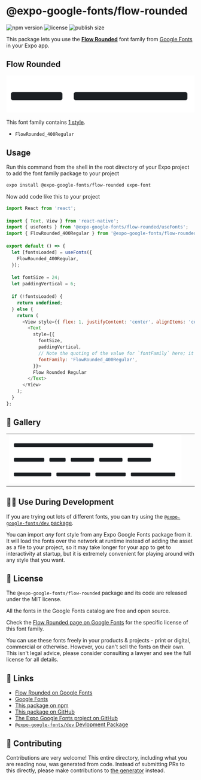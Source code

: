 # @expo-google-fonts/flow-rounded

![npm version](https://flat.badgen.net/npm/v/@expo-google-fonts/flow-rounded)
![license](https://flat.badgen.net/github/license/expo/google-fonts)
![publish size](https://flat.badgen.net/packagephobia/install/@expo-google-fonts/flow-rounded)

This package lets you use the [**Flow Rounded**](https://fonts.google.com/specimen/Flow+Rounded) font family from [Google Fonts](https://fonts.google.com/) in your Expo app.

## Flow Rounded

![Flow Rounded](./font-family.png)

This font family contains [1 style](#-gallery).

- `FlowRounded_400Regular`

## Usage

Run this command from the shell in the root directory of your Expo project to add the font family package to your project
```sh
expo install @expo-google-fonts/flow-rounded expo-font
```

Now add code like this to your project
```js
import React from 'react';

import { Text, View } from 'react-native';
import { useFonts } from '@expo-google-fonts/flow-rounded/useFonts';
import { FlowRounded_400Regular } from '@expo-google-fonts/flow-rounded/400Regular';

export default () => {
  let [fontsLoaded] = useFonts({
    FlowRounded_400Regular,
  });

  let fontSize = 24;
  let paddingVertical = 6;

  if (!fontsLoaded) {
    return undefined;
  } else {
    return (
      <View style={{ flex: 1, justifyContent: 'center', alignItems: 'center' }}>
        <Text
          style={{
            fontSize,
            paddingVertical,
            // Note the quoting of the value for `fontFamily` here; it expects a string!
            fontFamily: 'FlowRounded_400Regular',
          }}>
          Flow Rounded Regular
        </Text>
      </View>
    );
  }
};

```

## 🔡 Gallery


||||
|-|-|-|
|![FlowRounded_400Regular](.//400Regular/FlowRounded_400Regular.ttf.png)||||


## 👩‍💻 Use During Development

If you are trying out lots of different fonts, you can try using the [`@expo-google-fonts/dev` package](https://github.com/expo/google-fonts/tree/master/font-packages/dev#readme).

You can import *any* font style from any Expo Google Fonts package from it. It will load the fonts
over the network at runtime instead of adding the asset as a file to your project, so it may take longer
for your app to get to interactivity at startup, but it is extremely convenient
for playing around with any style that you want.

## 📖 License

The `@expo-google-fonts/flow-rounded` package and its code are released under the MIT license.

All the fonts in the Google Fonts catalog are free and open source.

Check the [Flow Rounded page on Google Fonts](https://fonts.google.com/specimen/Flow+Rounded) for the specific license of this font family.

You can use these fonts freely in your products & projects - print or digital, commercial or otherwise. However, you can't sell the fonts on their own. This isn't legal advice, please consider consulting a lawyer and see the full license for all details.

## 🔗 Links

- [Flow Rounded on Google Fonts](https://fonts.google.com/specimen/Flow+Rounded)
- [Google Fonts](https://fonts.google.com/)
- [This package on npm](https://www.npmjs.com/package/@expo-google-fonts/flow-rounded)
- [This package on GitHub](https://github.com/expo/google-fonts/tree/master/font-packages/flow-rounded)
- [The Expo Google Fonts project on GitHub](https://github.com/expo/google-fonts)
- [`@expo-google-fonts/dev` Devlopment Package](https://github.com/expo/google-fonts/tree/master/font-packages/dev)

## 🤝 Contributing

Contributions are very welcome! This entire directory, including what you are reading now, was generated from code. Instead of submitting PRs to this directly, please make contributions to [the generator](https://github.com/expo/google-fonts/tree/master/packages/generator) instead.
